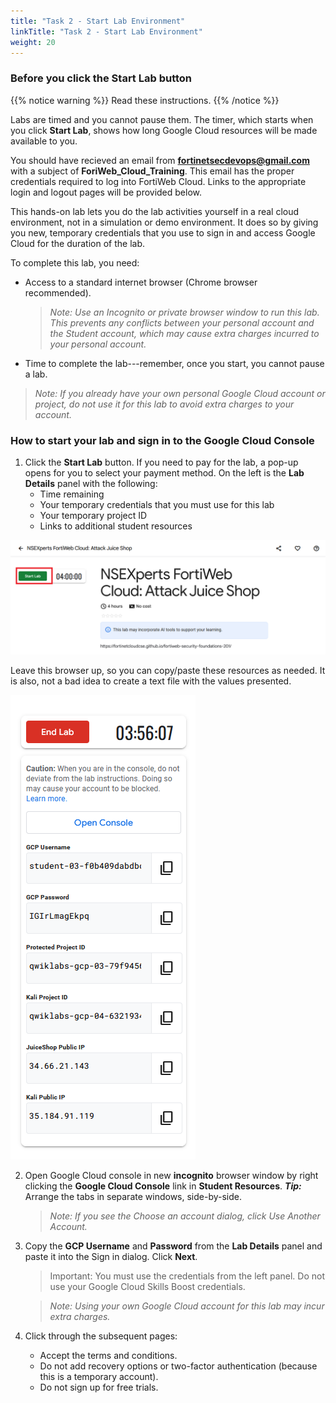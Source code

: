 ```yaml
---
title: "Task 2 - Start Lab Environment"
linkTitle: "Task 2 - Start Lab Environment"
weight: 20
---
```


### Before you click the Start Lab button


{{% notice warning %}} 
Read these instructions.
{{% /notice %}}


Labs are timed and you cannot pause them. The timer, which starts when you click **Start Lab**, shows how long Google Cloud resources will be made available to you.

You should have recieved an email from **fortinetsecdevops@gmail.com** with a subject of **ForiWeb_Cloud_Training**.  This email has the proper credentials required to log into FortiWeb Cloud.  Links to the appropriate login and logout pages will be provided below.

This hands-on lab lets you do the lab activities yourself in a real cloud environment, not in a simulation or demo environment. It does so by giving you new, temporary credentials that you use to sign in and access Google Cloud for the duration of the lab.

To complete this lab, you need:

* Access to a standard internet browser (Chrome browser recommended).  
    >*Note: Use an Incognito or private browser window to run this lab. This prevents any conflicts between your personal account and the Student account, which may cause extra charges incurred to your personal account.*

* Time to complete the lab---remember, once you start, you cannot pause a lab.  
> *Note: If you already have your own personal Google Cloud account or project, do not use it for this lab to avoid extra charges to your account.*

### How to start your lab and sign in to the Google Cloud Console

1. Click the **Start Lab** button. If you need to pay for the lab, a pop-up opens for you to select your payment method. On the left is the **Lab Details** panel with the following:
    * Time remaining
    * Your temporary credentials that you must use for this lab
    * Your temporary project ID
    * Links to additional student resources  

![qstart](qstart.png)

Leave this browser up, so you can copy/paste these resources as needed.  It is also, not a bad idea to create a text file with the values presented.

![info](qinfo.png)

2. Open Google Cloud console in new **incognito** browser window by right clicking the **Google Cloud Console** link in **Student Resources**.
    ***Tip:*** Arrange the tabs in separate windows, side-by-side.
    >*Note: If you see the Choose an account dialog, click Use Another Account.*

3. Copy the **GCP Username** and **Password** from the **Lab Details** panel and paste it into the Sign in dialog. Click **Next**.
    > Important: You must use the credentials from the left panel. Do not use your Google Cloud Skills Boost credentials.

    >*Note: Using your own Google Cloud account for this lab may incur extra charges.*

4. Click through the subsequent pages:
    * Accept the terms and conditions.
    * Do not add recovery options or two-factor authentication (because this is a temporary account).
    * Do not sign up for free trials.
